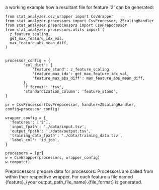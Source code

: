 a working example how a resultant file for feature '2' can be generated:
```
from stat_analyzer.csv_wrapper import CsvWrapper
from stat_analyzer.processors import CsvProcessor, ZScalingHandler
from stat_analyzer.preprocessors import CsvPrepocessor
from stat_analyzer.processors.utils import (
  z_feature_scaling,
  get_max_feature_idx_val,
  max_feature_abs_mean_diff,
)


processor_config = {
        'col_dict': {
            'feature_stand': z_feature_scaling,
            'feature_max_idx': get_max_feature_idx_val,
            'feature_max_abs_diff': max_feature_abs_mean_diff,
        },
        'f_format': 'tsv',
        'standardization_column': 'feature_stand',
}

pr = CsvProcessor(CsvPrepocessor, handler=ZScalingHandler, config=processor_config)

wrapper_config = {
  'features': ['2'],
  'input_fpath': './data/input.tsv', 
  'output_fpath': './data/output.tsv',
  'training_data_fpath': './data/training_data.tsv',
  'label_col': 'id_job',
}

processors = [pr]
w = CsvWrapper(processors, wrapper_config)
w.compute()
```

Preprocessors prepare data for processors. Processors are called from within their respective wrapper. For each feature a file named {feature}_{your output_path_file_name}.{file_format} is generated.
